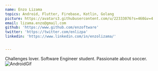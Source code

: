 ```yaml
---
name: Enzo Lizama
topics: Android, Flutter, Firebase, Kotlin, Golang
picture: https://avatars3.githubusercontent.com/u/22333076?s=460&v=4
email: lizama.enzo@gmail.com
github: 'https://www.github.com/enzoftware'
twitter: 'https://twitter.com/enlizpa'
linkedin: 'https://www.linkedin.com/in/enzolizama/'


---
```


Challenges lover. Software Engineer student. Passionate about soccer.
![AndroidGif](https://media2.giphy.com/media/NP9khwwrTUoyk/giphy.gif)
